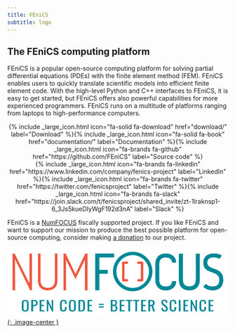 ```yaml
---
title: FEniCS
subtitle: logo
---
```


## The FEniCS computing platform

FEniCS is a popular open-source computing platform for solving partial
differential equations (PDEs) with the finite element method (FEM). FEniCS enables users to quickly
translate scientific models into efficient finite element code. With the
high-level Python and C++ interfaces to FEniCS, it is easy to get
started, but FEniCS offers also powerful capabilities for more
experienced programmers. FEniCS runs on a multitude of platforms
ranging from laptops to high-performance computers.

<center>
{% include _large_icon.html icon="fa-solid fa-download" href="download/" label="Download"
%}{% include _large_icon.html icon="fa-solid fa-book" href="documentation/" label="Documentation"
%}{% include _large_icon.html icon="fa-brands fa-github" href="https://github.com/FEniCS" label="Source code"
%}
</center>

<center>
{% include _large_icon.html icon="fa-brands fa-linkedin" href="https://www.linkedin.com/company/fenics-project" label="LinkedIn"
%}{% include _large_icon.html icon="fa-brands fa-twitter" href="https://twitter.com/fenicsproject" label="Twitter"
%}{% include _large_icon.html icon="fa-brands fa-slack" href="https://join.slack.com/t/fenicsproject/shared_invite/zt-1lraknsp1-6_3Js5kueDIyWgF192d3nA" label="Slack"
%}
</center>




FEniCS is a [NumFOCUS](https://www.numfocus.org/) fiscally supported
project. If you like FEniCS and want to support our mission to produce
the best possible platform for open-source computing, consider making [a
donation](https://numfocus.salsalabs.org/donate-to-fenics/index.html) to our project.

[![NumFOCUS](/assets/img/numfocus.png){: .image-center }](https://www.numfocus.org/)
